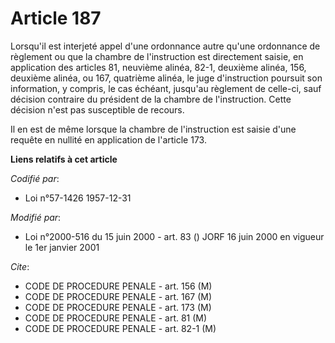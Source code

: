 # Article 187

Lorsqu'il est interjeté appel d'une ordonnance autre qu'une ordonnance de règlement ou que la chambre de l'instruction est
directement saisie, en application des articles 81, neuvième alinéa, 82-1, deuxième alinéa, 156, deuxième alinéa, ou 167,
quatrième alinéa, le juge d'instruction poursuit son information, y compris, le cas échéant, jusqu'au règlement de celle-ci,
sauf décision contraire du président de la chambre de l'instruction. Cette décision n'est pas susceptible de recours.

Il en est de même lorsque la chambre de l'instruction est saisie d'une requête en nullité en application de l'article 173.

**Liens relatifs à cet article**

_Codifié par_:

  - Loi n°57-1426 1957-12-31

_Modifié par_:

  - Loi n°2000-516 du 15 juin 2000 - art. 83 () JORF 16 juin 2000 en vigueur le 1er janvier 2001

_Cite_:

  - CODE DE PROCEDURE PENALE - art. 156 (M)
  - CODE DE PROCEDURE PENALE - art. 167 (M)
  - CODE DE PROCEDURE PENALE - art. 173 (M)
  - CODE DE PROCEDURE PENALE - art. 81 (M)
  - CODE DE PROCEDURE PENALE - art. 82-1 (M)
